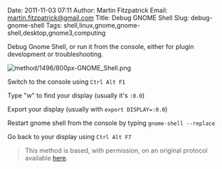 Date: 2011-11-03 07:11
Author: Martin Fitzpatrick
Email: martin.fitzpatrick@gmail.com
Title: Debug GNOME Shell
Slug: debug-gnome-shell
Tags: shell,linux,gnome,gnome-shell,desktop,gnome3,computing

Debug Gnome Shell, or run it from the console, either for plugin development or troubleshooting.


![method/1496/800px-GNOME_Shell.png](/static/images/method/1496/800px-GNOME_Shell.png)








Switch to the console using `Ctrl Alt F1`



Type "w" to find your display (usually it's `:0.0`)



Export your display (usually with `export DISPLAY=:0.0`)



Restart gnome shell from the console by typing `gnome-shell --replace`



Go back to your display using `Ctrl Alt F7`







>This method is based, with permission, on an original protocol available [here](http://community.linuxmint.com/tutorial/view/685).

